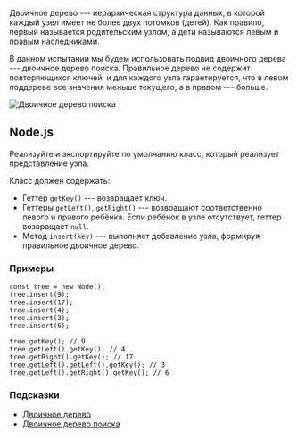 Двоичное дерево --- иерархическая структура данных, в которой каждый узел имеет не более двух потомков (детей). Как правило, первый называется родительским узлом, а дети называются левым и правым наследниками.

В данном испытании мы будем использовать подвид двоичного дерева --- двоичное дерево поиска. Правильное дерево не содержит повторяющихся ключей, и для каждого узла гарантируется, что в левом поддереве все значения меньше текущего, а в правом --- больше.

![Двоичное дерево поиска](https://cdn2.hexlet.io/derivations/image/original/eyJpZCI6ImViOWRiZmUyNDkwNzY1NDBiM2I0NWQ5ODU0YTA2MDljLnBuZyIsInN0b3JhZ2UiOiJjYWNoZSJ9?signature=0fda7e8bdc2877d1f9b27cf02a6d371e22e0bf6ec57e132149db78804222f473)

Node.js
-------

Реализуйте и экспортируйте по умолчанию класс, который реализует представление узла.

Класс должен содержать:

-   Геттер `getKey()` --- возвращает ключ.
-   Геттеры `getLeft()`, `getRight()` --- возвращают соответственно левого и правого ребёнка. Если ребёнок в узле отсутствует, геттер возвращает `null`.
-   Метод `insert(key)` --- выполняет добавление узла, формируя правильное двоичное дерево.

### Примеры

```
const tree = new Node();
tree.insert(9);
tree.insert(17);
tree.insert(4);
tree.insert(3);
tree.insert(6);

tree.getKey(); // 9
tree.getLeft().getKey(); // 4
tree.getRight().getKey(); // 17
tree.getLeft().getLeft().getKey(); // 3
tree.getLeft().getRight().getKey(); // 6

```

### Подсказки

-   [Двоичное дерево](https://ru.wikipedia.org/wiki/%D0%94%D0%B2%D0%BE%D0%B8%D1%87%D0%BD%D0%BE%D0%B5_%D0%B4%D0%B5%D1%80%D0%B5%D0%B2%D0%BE)
-   [Двоичное дерево поиска](https://ru.wikipedia.org/wiki/%D0%94%D0%B2%D0%BE%D0%B8%D1%87%D0%BD%D0%BE%D0%B5_%D0%B4%D0%B5%D1%80%D0%B5%D0%B2%D0%BE_%D0%BF%D0%BE%D0%B8%D1%81%D0%BA%D0%B0)